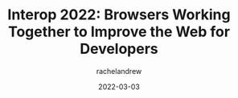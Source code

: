 ---
author: rachelandrew
coauthor: robertnyman
# coauthors
date: 2022-03-03
publisher: chromiumdev
tags:
  - user-agents
  - support
  - interoperability
target_url: https://web.dev/interop-2022/
title: "Interop 2022: Browsers Working Together to Improve the Web for Developers"
---
